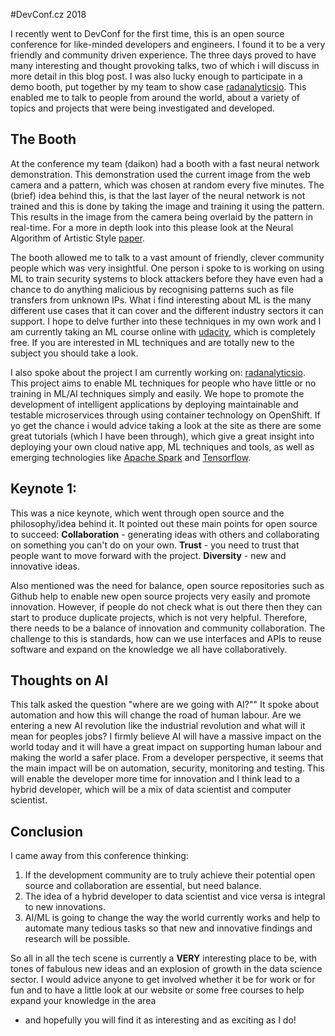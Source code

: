 #DevConf.cz 2018

I recently went to DevConf for the first time, this is an open source conference for like-minded developers and engineers.
I found it to be a very friendly and community driven experience.
The three days proved to have many interesting and thought provoking talks, two of which i will discuss in more detail in this blog post.
I was also lucky enough to participate in a demo booth, put together by my team to show case [radanalyticsio](https://radanalytics.io/).
This enabled me to talk to people from around the world, about a variety of topics and projects that were being investigated and developed.

## The Booth

At the conference my team (daikon) had a booth with a fast neural network demonstration.
This demonstration used the current image from the web camera and a pattern, which was chosen at random every five minutes.
The (brief) idea behind this, is that the last layer of the neural network is not trained and this is done by taking the image and training it using the pattern.
This results in the image from the camera being overlaid by the pattern in real-time. For a more in depth look into this please look at the Neural Algorithm of Artistic Style [paper](https://arxiv.org/abs/1508.06576).

The booth allowed me to talk to a vast amount of friendly, clever community people which was very insightful. One person i spoke to is working on using ML to train security systems
to block attackers before they have even had a chance to do anything malicious by recognising patterns such as file transfers from unknown IPs.
What i find interesting about ML is the many different use cases that it can cover and the different industry sectors it can support. I hope to delve further into these techniques in
my own work and I am currently taking an ML course online with [udacity](https://eu.udacity.com/course/machine-learning--ud262), which is completely free. If you are interested in
ML techniques and are totally new to the subject you should take a look.

I also spoke about the project I am currently working on: [radanalyticsio](https://radanalytics.io/). This project aims to enable ML techniques for people who have little or no training
in ML/AI techniques simply and easily. We hope to promote the development of intelligent applications by deploying maintainable and testable microservices through using container technology
on OpenShift. If yo get the chance i would advice taking a look at the site as there are some great tutorials (which I have been through), which give a great insight into deploying
your own cloud native app, ML techniques and tools, as well as emerging technologies like [Apache Spark](https://spark.apache.org/) and [Tensorflow](https://www.tensorflow.org/).

## Keynote 1:

This was a nice keynote, which went through open source and the philosophy/idea behind it.
It pointed out these main points for open source to succeed:
**Collaboration** - generating ideas with others and collaborating on something you can't do on your own.
**Trust** - you need to trust that people want to move forward with the project.
**Diversity** - new and innovative ideas.

Also mentioned was the need for balance, open source repositories such as Github help to enable new open source projects very easily and promote innovation.
However, if people do not check what is out there then they can start to produce duplicate projects, which is not very helpful. Therefore, there needs to be a balance of
innovation and community collaboration. The challenge to this is standards, how can we use interfaces and APIs to reuse software and expand on the knowledge we all have collaboratively.

## Thoughts on AI

This talk asked the question "where are we going with AI?"" It spoke about automation and how this will change the road of human labour. Are we entering a new AI revolution like the
industrial revolution and what will it mean for peoples jobs?
I firmly believe AI will have a massive impact on the world today and it will have a great impact on supporting human labour and making the world a safer
place. From a developer perspective, it seems that the main impact will be on automation, security, monitoring and testing. This will enable
the developer more time for innovation and I think lead to a hybrid developer, which will be a mix of data scientist and computer scientist.

## Conclusion

I came away from this conference thinking:

1. If the development community are to truly achieve their potential open source and collaboration are essential, but need balance.
2. The idea of a hybrid developer to data scientist and vice versa is integral to new innovations.
3. AI/ML is going to change the way the world currently works and help to automate many tedious tasks so that new and innovative findings and research will be possible.

So all in all the tech scene is currently a **VERY** interesting place to be, with tones of fabulous new ideas and an explosion of growth in the data science sector.
I would advice anyone to get involved whether it be for work or for fun and to have a little look at our website or some free courses to help expand your knowledge in the area
- and hopefully you will find it as interesting and as exciting as I do!

